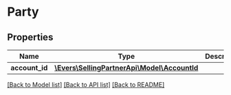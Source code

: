 # Party

## Properties
Name | Type | Description | Notes
------------ | ------------- | ------------- | -------------
**account_id** | [**\Evers\SellingPartnerApi\Model\AccountId**](AccountId.md) |  | [optional] 

[[Back to Model list]](../README.md#documentation-for-models) [[Back to API list]](../README.md#documentation-for-api-endpoints) [[Back to README]](../README.md)


